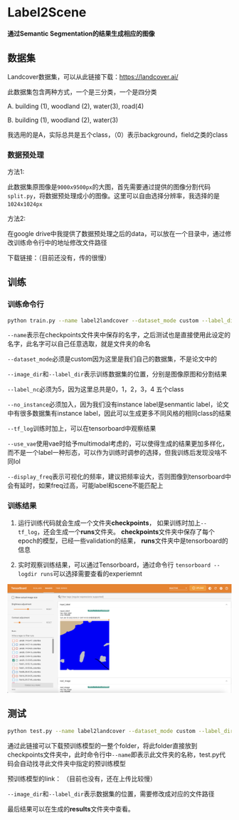 # Label2Scene

#### 通过Semantic Segmentation的结果生成相应的图像


## 数据集

Landcover数据集，可以从此链接下载：https://landcover.ai/

此数据集包含两种方式，一个是三分类，一个是四分类

A. building (1), woodland (2), water(3), road(4)

B. building (1), woodland (2), water(3) 

我选用的是A，实际总共是五个class，（0）表示background，field之类的class

### 数据预处理


方法1:

此数据集原图像是`9000x9500px`的大图，首先需要通过提供的图像分割代码`split.py`，将数据预处理成小的图像。这里可以自由选择分辨率，我选择的是`1024x1024px`

方法2:

在google drive中我提供了数据预处理之后的data，可以放在一个目录中，通过修改训练命令行中的地址修改文件路径

下载链接：（目前还没有，传的很慢）



## 训练

### 训练命令行
```bash
python train.py --name label2landcover --dataset_mode custom --label_dir ../data/landcover/outputs/masks --image_dir ../data/landcover/outputs/images --label_nc 5 --no_instance --tf_log --display_freq 400 --use_vae
```
`--name`表示在checkpoints文件夹中保存的名字，之后测试也是直接使用此设定的名字，此名字可以自己任意选取，就是文件夹的命名

`--dataset_mode`必须是custom因为这里是我们自己的数据集，不是论文中的

`--image_dir`和`--label_dir`表示训练数据集的位置，分别是图像原图和分割结果


`--label_nc`必须为5，因为这里总共是0，1，2，3，4 五个class

`--no_instance`必须加入，因为我们没有instance label是senmantic label，论文中有很多数据集有instance label，因此可以生成更多不同风格的相同class的结果

`--tf_log`训练时加上，可以在tensorboard中观察结果

`--use_vae`使用vae时给予multimodal考虑的，可以使得生成的结果更加多样化，而不是一个label一种形态，可以作为训练时调参的选择，但我训练后发现没啥不同lol

`--display_freq`表示可视化的频率，建议把频率设大，否则图像到tensorboard中会有延时，如果freq过高，可能label和scene不能匹配上

### 训练结果

1. 运行训练代码就会生成一个文件夹**checkpoints**， 如果训练时加上`--tf_log`，还会生成一个**runs**文件夹。 **checkpoints**文件夹中保存了每个epoch的模型，已经一些validation的结果， **runs**文件夹中是tensorboard的信息

2. 实时观察训练结果，可以通过Tensorboard，通过命令行 `tensorboard --logdir runs`可以选择需要查看的experiemnt

<img src="docs/images/tensorboard.png" alt="图片名称" align=center />



## 测试 

```bash
python test.py --name label2landcover --dataset_mode custom --label_dir ../data/test/masks --image_dir ../data/test/images --label_nc 5 --no_instance --use_vae --tf_log
```

通过此链接可以下载预训练模型的一整个folder，将此folder直接放到checkpoints文件夹中，此时命令行中`--name`即表示此文件夹的名称，test.py代码会自动找寻此文件夹中指定的预训练模型

预训练模型的link： （目前也没有，还在上传比较慢）

`--image_dir`和`--label_dir`表示数据集的位置，需要修改成对应的文件路径

最后结果可以在生成的**results**文件夹中查看。


